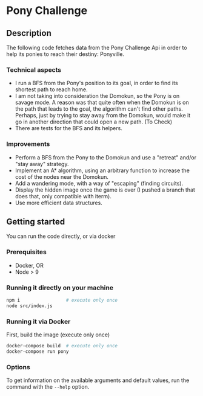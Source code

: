 # Pony Challenge

## Description
The following code fetches data from the Pony Challenge Api in order to help its ponies to reach their destiny: Ponyville.

### Technical aspects
- I run a BFS from the Pony's position to its goal, in order to find its shortest path to reach home.
- I am not taking into consideration the Domokun, so the Pony is on savage mode. A reason was that quite often when the Domokun is on the path that leads to the goal, the algorithm can't find other paths. Perhaps, just by trying to stay away from the Domokun, would make it go in another direction that could open a new path. (To Check)
- There are tests for the BFS and its helpers.

### Improvements
- Perform a BFS from the Pony to the Domokun and use a "retreat" and/or "stay away" strategy.
- Implement an A* algorithm, using an arbitrary function to increase the cost of the nodes near the Domokun.
- Add a wandering mode, with a way of "escaping" (finding circuits).
- Display the hidden image once the game is over (I pushed a branch that does that, only compatible with iterm).
- Use more efficient data structures.

## Getting started
You can run the code directly, or via docker

### Prerequisites
- Docker, OR
- Node > 9

### Running it directly on your machine
```bash
npm i                 # execute only once
node src/index.js
```

### Running it via Docker
First, build the image (execute only once)
```bash
docker-compose build  # execute only once
docker-compose run pony
```

### Options
To get information on the available arguments and default values, run the command with the `--help` option.

